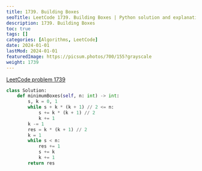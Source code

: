 ```yaml
---
title: 1739. Building Boxes
seoTitle: LeetCode 1739. Building Boxes | Python solution and explanation
description: 1739. Building Boxes
toc: true
tags: []
categories: [Algorithms, LeetCode]
date: 2024-01-01
lastMod: 2024-01-01
featuredImage: https://picsum.photos/700/155?grayscale
weight: 1739
---
```


[LeetCode problem 1739](https://leetcode.com/problems/building-boxes/)

```python
class Solution:
    def minimumBoxes(self, n: int) -> int:
        s, k = 0, 1
        while s + k * (k + 1) // 2 <= n:
            s += k * (k + 1) // 2
            k += 1
        k -= 1
        res = k * (k + 1) // 2
        k = 1
        while s < n:
            res += 1
            s += k
            k += 1
        return res

```
